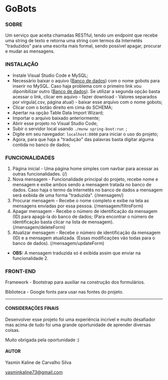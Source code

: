# GoBots

### SOBRE
Um serviço que aceita chamadas RESTful, tendo um endpoint que recebe uma string de texto e retorna uma string com termos da Internetês "traduzidos" para uma escrita mais formal, sendo possível apagar, procurar e mudar as mensagens.

### INSTALAÇÃO
- Instale Visual Studio Code e MySQL;
- Necessário baixar o aquivo ([Banco de dados](https://github.com/Ka1ine/GoBots/blob/master/gobots.csv)) com o nome gobots para inserir no MySQL. Caso haja problema com o primeiro link vou diponibilizar outro ([Banco de dados](https://docs.google.com/spreadsheets/d/1ToMbZGrRzlv3CZDxSa0AoDLpaPJKvKFW3t-cHzBYBpY/edit?usp=sharing)). Se utilizar a segunda opção basta acessar o link, clicar em aquivo - fazer download - Valores separados por vírgula(.csv, página atual) - baixar esse arquivo com o nome gobots;
- Clicar com o botão direito em cima do SCHEMA; 
- Apertar na opção Table Data Import Wizard; 
- Importar o arquivo baixado anteriormente;
- Abrir esse projeto no Visual Studio Code;
- Subir o servidor local usando `./mvnw spring-boot:run `;
- Digite em seu navegador: `localhost:8080` para iniciar o uso do projeto; 
- Agora, para que haja a "tradução" das palavras basta digitar alguma contida no banco de dados;

### FUNCIONALIDADES 

1. Página inicial - Uma página home simples com navbar para acessar as outras funcionalidades. (/)
2. Nova mensagem - Funcionalidade principal do projeto, recebe nome e mensagem e exibe ambos sendo a mensagem tratada no banco de dados. Caso haja o termo da Internetês no banco de dados a mensagem será exibida de uma forma "traduzida". (/mensagem/)
3. Procurar mensagem - Recebe o nome completo e exibe na tela as mensagens enviadas por essa pessoa. (/mensagem/filtroForm)
4. Apagar mensagem - Recebe o número de identificação da mensagem (ID) para apagá-la do banco de dados; (Para encontrar o número de identificação basta clicar na lista de mensagem). (/mensagem/deleteForm)
5. Atualizar mensagem - Recebe o número de identificação da mensagem (ID) e a mensagem atualizada. (Essas modificações vão todas para o banco de dados). (/mensagem/updateForm)
- **OBS:** A mensagem traduzida só é exibida assim que enviar na funcionalidade 2.

### FRONT-END
Framework - Bootstrap para auxiliar na construção dos formulários.
>
Biblioteca - Google fonts para usar nas fontes do projeto.

----------------------------
#### CONSIDERAÇÕES FINAIS
Desenvolver esse projeto foi uma experiência incrível e muito desafiador mas acima de tudo foi uma grande oportunidade de aprender diversas coisas.
>
Muito obrigada pela oportunidade :)


#### AUTOR
Yasmin Kaline de Carvalho  Silva
>
yasminkaline73@gmail.com
